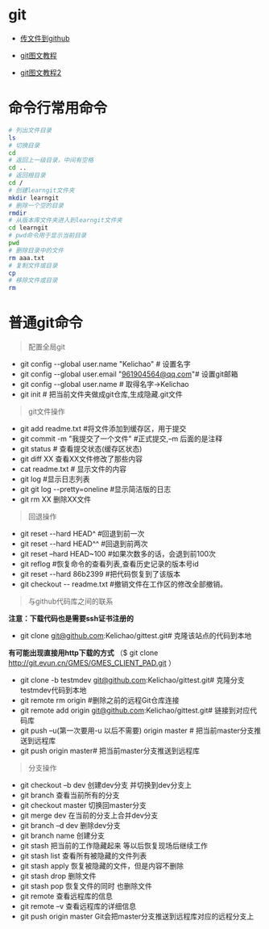# git

- [传文件到github](http://www.jianshu.com/p/08656eb84974)

- [git图文教程](http://blog.sina.com.cn/s/blog_157ba6f0e0102wvmv.html)

- [git图文教程2](http://www.cnblogs.com/tugenhua0707/p/4050072.html)


# 命令行常用命令
```bash
# 列出文件目录
ls
# 切换目录
cd
# 返回上一级目录，中间有空格
cd ..
# 返回根目录
cd /
# 创建learngit文件夹
mkdir learngit
# 删除一个空的目录
rmdir
# 从版本库文件夹进入到learngit文件夹
cd learngit 
# pwd命令用于显示当前目录
pwd  
# 删除目录中的文件
rm aaa.txt
# 复制文件或目录
cp
# 移除文件或目录
rm
```

# 普通git命令

>  配置全局git

- git config --global user.name "Kelichao" # 设置名字
- git config --global user.email "961904564@qq.com"# 设置git邮箱
- git config --global user.name #  取得名字->Kelichao
- git init # 把当前文件夹做成git仓库,生成隐藏.git文件

> git文件操作

- git add readme.txt     #将文件添加到缓存区，用于提交
- git commit -m "我提交了一个文件"   #正式提交,–m 后面的是注释
- git status # 查看提交状态(缓存区状态)
- git diff  XX      查看XX文件修改了那些内容
- cat readme.txt # 显示文件的内容 
- git log   #显示日志列表
- git git log --pretty=oneline #显示简洁版的日志
- git rm XX          删除XX文件

> 回退操作

- git reset  --hard HEAD^ #回退到前一次
- git reset  --hard HEAD^^ #回退到前两次
- git reset  –hard HEAD~100 #如果次数多的话，会退到前100次
- git reflog #恢复命令的查看列表,查看历史记录的版本号id
- git reset --hard 86b2399 #把代码恢复到了该版本
- git checkout  --  readme.txt #撤销文件在工作区的修改全部撤销。

> 与github代码库之间的联系

**注意：下载代码也是需要ssh证书注册的**
- git clone git@github.com:Kelichao/gittest.git# 克隆该站点的代码到本地

**有可能出现直接用http下载的方式**
（$ git clone http://git.evun.cn/GMES/GMES_CLIENT_PAD.git
）
- git clone -b testmdev git@github.com:Kelichao/gittest.git# 克隆分支testmdev代码到本地
- git remote rm origin #删除之前的远程Git仓库连接
- git remote add origin git@github.com:Kelichao/gittest.git# 链接到对应代码库
- git push –u(第一次要用-u 以后不需要) origin master # 把当前master分支推送到远程库
- git push origin master#  把当前master分支推送到远程库

> 分支操作

-  git checkout –b dev  创建dev分支 并切换到dev分支上
-   git branch  查看当前所有的分支
-   git checkout master 切换回master分支
-  git merge dev    在当前的分支上合并dev分支
-   git branch –d dev 删除dev分支
-  git branch name  创建分支
-  git stash 把当前的工作隐藏起来 等以后恢复现场后继续工作
-  git stash list 查看所有被隐藏的文件列表
-  git stash apply 恢复被隐藏的文件，但是内容不删除
-   git stash drop 删除文件
-   git stash pop 恢复文件的同时 也删除文件
-   git remote 查看远程库的信息
-   git remote –v 查看远程库的详细信息
-   git push origin master  Git会把master分支推送到远程库对应的远程分支上

